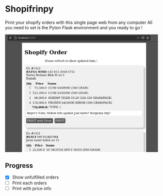 # Shopifrinpy
Print your shopify orders with this single page web from any computer
All you need to set is the Pyton Flask environment and you ready to go !

![screenshoot](shopifrintpy1.png)

## Progress
- [x] Show unfulfilled orders
- [ ] Print each orders
- [ ] Print with price info